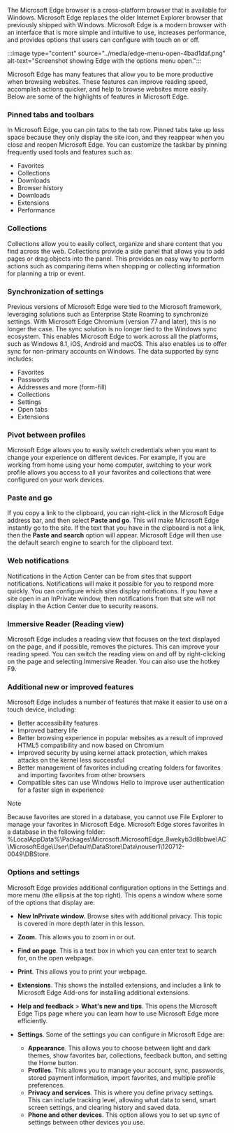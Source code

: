 The Microsoft Edge browser is a cross-platform browser that is available for Windows. Microsoft Edge replaces the older Internet Explorer browser that previously shipped with Windows. Microsoft Edge is a modern browser with an interface that is more simple and intuitive to use, increases performance, and provides options that users can configure with touch on or off.

:::image type="content" source="../media/edge-menu-open-4bad1daf.png" alt-text="Screenshot showing Edge with the options menu open.":::


Microsoft Edge has many features that allow you to be more productive when browsing websites. These features can improve reading speed, accomplish actions quicker, and help to browse websites more easily. Below are some of the highlights of features in Microsoft Edge.

### Pinned tabs and toolbars

In Microsoft Edge, you can pin tabs to the tab row. Pinned tabs take up less space because they only display the site icon, and they reappear when you close and reopen Microsoft Edge. You can customize the taskbar by pinning frequently used tools and features such as:

 -  Favorites
 -  Collections
 -  Downloads
 -  Browser history
 -  Downloads
 -  Extensions
 -  Performance

### Collections<br>

Collections allow you to easily collect, organize and share content that you find across the web. Collections provide a side panel that allows you to add pages or drag objects into the panel. This provides an easy way to perform actions such as comparing items when shopping or collecting information for planning a trip or event.

### Synchronization of settings

Previous versions of Microsoft Edge were tied to the Microsoft framework, leveraging solutions such as Enterprise State Roaming to synchronize settings. With Microsoft Edge Chromium (version 77 and later), this is no longer the case. The sync solution is no longer tied to the Windows sync ecosystem. This enables Microsoft Edge to work across all the platforms, such as Windows 8.1, iOS, Android and macOS. This also enables us to offer sync for non-primary accounts on Windows. The data supported by sync includes:

 -  Favorites
 -  Passwords
 -  Addresses and more (form-fill)
 -  Collections
 -  Settings
 -  Open tabs
 -  Extensions

### Pivot between profiles

Microsoft Edge allows you to easily switch credentials when you want to change your experience on different devices. For example, if you are working from home using your home computer, switching to your work profile allows you access to all your favorites and collections that were configured on your work devices.

### Paste and go

If you copy a link to the clipboard, you can right-click in the Microsoft Edge address bar, and then select **Paste and go**. This will make Microsoft Edge instantly go to the site. If the text that you have in the clipboard is not a link, then the **Paste and search** option will appear. Microsoft Edge will then use the default search engine to search for the clipboard text.

### Web notifications

Notifications in the Action Center can be from sites that support notifications. Notifications will make it possible for you to respond more quickly. You can configure which sites display notifications. If you have a site open in an InPrivate window, then notifications from that site will not display in the Action Center due to security reasons.

### Immersive Reader (Reading view)

Microsoft Edge includes a reading view that focuses on the text displayed on the page, and if possible, removes the pictures. This can improve your reading speed. You can switch the reading view on and off by right-clicking on the page and selecting Immersive Reader. You can also use the hotkey F9.

### Additional new or improved features

Microsoft Edge includes a number of features that make it easier to use on a touch device, including:

 -  Better accessibility features
 -  Improved battery life
 -  Better browsing experience in popular websites as a result of improved HTML5 compatibility and now based on Chromium
 -  Improved security by using kernel attack protection, which makes attacks on the kernel less successful
 -  Better management of favorites including creating folders for favorites and importing favorites from other browsers
 -  Compatible sites can use Windows Hello to improve user authentication for a faster sign in experience

> [!NOTE]
> Because favorites are stored in a database, you cannot use File Explorer to manage your favorites in Microsoft Edge. Microsoft Edge stores favorites in a database in the following folder: %LocalAppData%\\Packages\\Microsoft.MicrosoftEdge\_8wekyb3d8bbwe\\AC\\MicrosoftEdge\\User\\Default\\DataStore\\Data\\nouser1\\120712-0049\\DBStore.

### Options and settings

Microsoft Edge provides additional configuration options in the Settings and more menu (the ellipsis at the top right). This opens a window where some of the options that display are:

 -  **New InPrivate window.** Browse sites with additional privacy. This topic is covered in more depth later in this lesson.
 -  **Zoom.** This allows you to zoom in or out.
 -  **Find on page**. This is a text box in which you can enter text to search for, on the open webpage.
 -  **Print**. This allows you to print your webpage.
 -  **Extensions**. This shows the installed extensions, and includes a link to Microsoft Edge Add-ons for installing additional extensions.
 -  **Help and feedback** &gt; **What's new and tips**. This opens the Microsoft Edge Tips page where you can learn how to use Microsoft Edge more efficiently.
 -  **Settings**. Some of the settings you can configure in Microsoft Edge are:
    
     -  **Appearance**. This allows you to choose between light and dark themes, show favorites bar, collections, feedback button, and setting the Home button.
     -  **Profiles**. This allows you to manage your account, sync, passwords, stored payment information, import favorites, and multiple profile preferences.
     -  **Privacy and services**. This is where you define privacy settings. This can include tracking level, allowing what data to send, smart screen settings, and clearing history and saved data.
     -  **Phone and other devices**. This option allows you to set up sync of settings between other devices you use.
